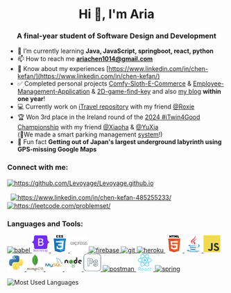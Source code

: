 <h1 align="center">
Hi 👋, I'm Aria</h1>
<h3 align="center">A final-year student of Software Design and Development</h3>

- 🌱 I’m currently learning **Java, JavaScript, springboot, react, python**
- 📫 How to reach me **ariachen1014@gmail.com**
- 📄 Know about my experiences [https://www.linkedin.com/in/chen-kefan/](https://www.linkedin.com/in/chen-kefan/)
- ✅ Completed personal projects [Comfy-Sloth-E-Commerce](https://github.com/Levoyage/Comfy-Sloth-E-Commerce) & [Employee-Management-Application](https://github.com/Levoyage/Employee-Management-Application) & [2D-game-find-key](https://github.com/Levoyage/2D-game-find-key) and also [my blog](https://github.com/Levoyage/levoyage.github.io) **within one year**!
- 💻 Currently work on [iTravel repository](https://github.com/Levoyage/iTravel) with my friend [@Roxie](https://github.com/Roxie-Deng)
- 🏆 Won 3rd place in the Ireland round of the [2024 #iTwin4Good Championship](https://www.linkedin.com/feed/update/urn:li:activity:7234538738041708547/) with my friend [@Xiaoha](https://github.com/Xiaoha-cloud) & [@YuXia](https://github.com/nanacode4)<br>
  (🚗We made a smart parking management [system](https://github.com/Levoyage/parking-iTwin)!)
- 🥳 Fun fact **Getting out of Japan's largest underground labyrinth using GPS-missing Google Maps**
<h3 align="left">Connect with me:</h3>
<p align="left">
<a href="https://levoyage.github.io" target="blank" ><img align="center" src="https://i.ibb.co/3dqNhFt/blog-logo.png" alt="https://github.com/Levoyage/Levoyage.github.io" height="40" width="40"/></a>

&nbsp;
<a href="https://www.linkedin.com/in/chen-kefan/" target="blank"><img align="center" src="https://raw.githubusercontent.com/rahuldkjain/github-profile-readme-generator/master/src/images/icons/Social/linked-in-alt.svg" alt="https://www.linkedin.com/in/chen-kefan-485255233/" height="30" width="40" /></a>
<a href="https://leetcode.com/u/Levoyage/" target="blank"><img align="center" src="https://raw.githubusercontent.com/rahuldkjain/github-profile-readme-generator/master/src/images/icons/Social/leet-code.svg" alt
="https://leetcode.com/problemset/"
 height="30" width="40" /></a>
<h3 align="left">Languages and Tools:</h3>
<p align="left"> <a href="https://babeljs.io/" target="_blank" rel="noreferrer"> <img src="https://www.vectorlogo.zone/logos/babeljs/babeljs-icon.svg" alt="babel" width="40" height="40"/> </a> <a href="https://getbootstrap.com" target="_blank" rel="noreferrer"> <img src="https://raw.githubusercontent.com/devicons/devicon/master/icons/bootstrap/bootstrap-plain-wordmark.svg" alt="bootstrap" width="40" height="40"/> </a> <a href="https://www.w3schools.com/css/" target="_blank" rel="noreferrer"> <img src="https://raw.githubusercontent.com/devicons/devicon/master/icons/css3/css3-original-wordmark.svg" alt="css3" width="40" height="40"/> </a> <a href="https://expressjs.com" target="_blank" rel="noreferrer"> <img src="https://raw.githubusercontent.com/devicons/devicon/master/icons/express/express-original-wordmark.svg" alt="express" width="40" height="40"/> </a> <a href="https://firebase.google.com/" target="_blank" rel="noreferrer"> <img src
="https://www.vectorlogo.zone/logos/firebase/firebase-icon.svg" alt="firebase" width="40" height="40"/> </a> <a href="https://git-scm.com/" target="_blank" rel="noreferrer"> <img src="https://www.vectorlogo.zone/logos/git-scm/git-scm-icon.svg" alt="git" width="40" height="40"/> </a> <a href="https://heroku.com" target="_blank"
 rel="noreferrer"> <img src="https://www.vectorlogo.zone/logos/heroku/heroku-icon.svg" alt="heroku" width="40" height="40"/> </a> <a href="https://www.w3.org/html/" target="_blank" rel="noreferrer"> <img src="https://raw.githubusercontent.com/devicons/devicon/master/icons/html5/html5-original-wordmark.svg" alt="html5" width="40" height="40"/> </a> <a href="https://www.java.com" target="_blank" rel="noreferrer"> <img src="https://raw.githubusercontent.com/devicons/devicon/master/icons/java/java-original.svg" alt="java" width="40" height="40"/> </a> <a href="https://developer.mozilla.org/en-US/docs/Web/JavaScript" target="_blank" rel="noreferrer"> <img src="https://raw.githubusercontent.com/devicons/devicon/master/icons/javascript/javascript-original.svg" alt="javascript" width="40" height="40"/> </a> <a href="https://www.python.org" target="_blank" rel="noreferrer"> <img src="https://raw.githubusercontent.com/devicons/devicon/master/icons/python/python-original.svg" alt="python" width="40" height="40"/> </a> <a href="https://www.mongodb.com/" target="_blank" rel="noreferrer"> <img src="https://raw.githubusercontent.com/devicons/devicon/master/icons/mongodb/mongodb-original-wordmark.svg" alt="mongodb" width="40" height="40"/> </a> <a href="https://www.mysql.com/" target="_blank" rel="noreferrer"> <img src="https://raw.githubusercontent.com/devicons/devicon/master/icons/mysql/mysql-original-wordmark.svg" alt="mysql" width="40" height="40"/> </a> <a href="https://nodejs.org" target="_blank" rel="noreferrer"> <img src="https://raw.githubusercontent.com/devicons/devicon/master/icons/nodejs/nodejs-original-wordmark.svg" alt="nodejs" width="40" height="40"/>
 </a> <a href="https://www.photoshop.com/en" target
="_blank" rel="noreferrer"> <img src="https://raw.githubusercontent.com/devicons/devicon/master/icons/photoshop/photoshop-line.svg" alt="photoshop" width="40" height="40"/> </a> <a href="https://postman.com" target="_blank" rel="noreferrer"> <img src="https://www.vectorlogo.zone/logos/getpostman/getpostman-icon.svg" alt="postman" width="40" height="40"/> </a> <a href="https://reactjs.org/" target="_blank" rel="noreferrer"> <img src="https://raw.githubusercontent.com/devicons/devicon/master/icons/react/react-original-wordmark.svg"
 alt="react" width="40" height="40"/> </a> <a href="https://spring.io/" target="_blank" rel="noreferrer"> <img src="https://www.vectorlogo.zone/logos/springio/springio-icon.svg" alt="spring" width="40" height="40"/> </a> </p>


![Most Used Languages](https://github-readme-stats.vercel.app/api/top-langs/?username=Levoyage&layout=compact&langs_count=8&theme=dark)

